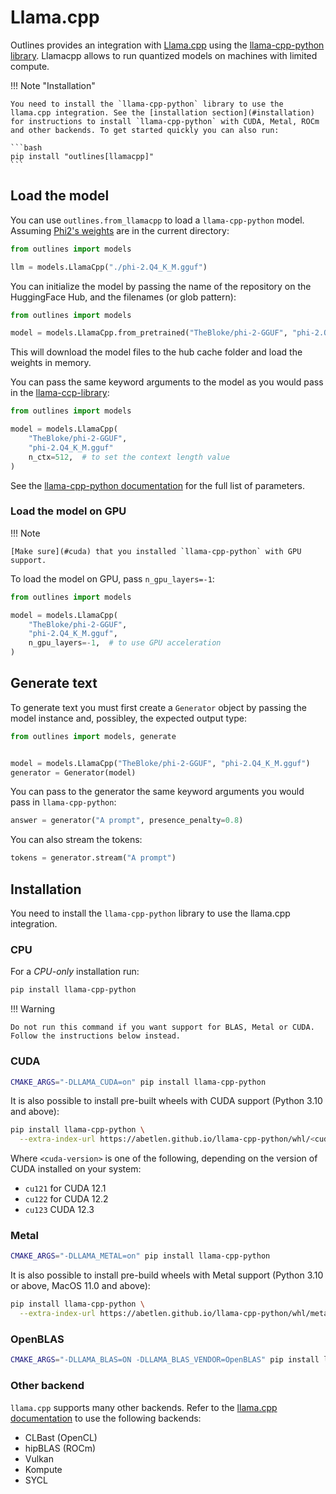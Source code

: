 # Llama.cpp

Outlines provides an integration with [Llama.cpp](https://github.com/ggerganov/llama.cpp) using the [llama-cpp-python library][llamacpp]. Llamacpp allows to run quantized models on machines with limited compute.

!!! Note "Installation"

    You need to install the `llama-cpp-python` library to use the llama.cpp integration. See the [installation section](#installation) for instructions to install `llama-cpp-python` with CUDA, Metal, ROCm and other backends. To get started quickly you can also run:

    ```bash
    pip install "outlines[llamacpp]"
    ```

## Load the model

You can use `outlines.from_llamacpp` to load a `llama-cpp-python` model. Assuming [Phi2's weights](https://huggingface.co/TheBloke/phi-2-GGUF) are in the current directory:

```python
from outlines import models

llm = models.LlamaCpp("./phi-2.Q4_K_M.gguf")
```

You can initialize the model by passing the name of the repository on the HuggingFace Hub, and the filenames (or glob pattern):


```python
from outlines import models

model = models.LlamaCpp.from_pretrained("TheBloke/phi-2-GGUF", "phi-2.Q4_K_M.gguf")
```

This will download the model files to the hub cache folder and load the weights in memory.


You can pass the same keyword arguments to the model as you would pass in the [llama-ccp-library][llamacpp]:

```python
from outlines import models

model = models.LlamaCpp(
    "TheBloke/phi-2-GGUF",
    "phi-2.Q4_K_M.gguf"
    n_ctx=512,  # to set the context length value
)
```

See the [llama-cpp-python documentation](https://llama-cpp-python.readthedocs.io/en/latest/api-reference/#llama_cpp.Llama.__init__) for the full list of parameters.

### Load the model on GPU

!!! Note

    [Make sure](#cuda) that you installed `llama-cpp-python` with GPU support.

 To load the model on GPU, pass `n_gpu_layers=-1`:

```python
from outlines import models

model = models.LlamaCpp(
    "TheBloke/phi-2-GGUF",
    "phi-2.Q4_K_M.gguf",
    n_gpu_layers=-1,  # to use GPU acceleration
)
```


## Generate text


To generate text you must first create a `Generator` object by passing the model instance and, possibley, the expected output type:

```python
from outlines import models, generate


model = models.LlamaCpp("TheBloke/phi-2-GGUF", "phi-2.Q4_K_M.gguf")
generator = Generator(model)
```

You can pass to the generator the same keyword arguments you would pass in `llama-cpp-python`:

```python
answer = generator("A prompt", presence_penalty=0.8)
```

You can also stream the tokens:

```python
tokens = generator.stream("A prompt")
```


## Installation

You need to install the `llama-cpp-python` library to use the llama.cpp integration.

### CPU

For a *CPU-only* installation run:

```bash
pip install llama-cpp-python
```

!!! Warning

    Do not run this command if you want support for BLAS, Metal or CUDA. Follow the instructions below instead.

### CUDA

```bash
CMAKE_ARGS="-DLLAMA_CUDA=on" pip install llama-cpp-python
```

It is also possible to install pre-built wheels with CUDA support (Python 3.10 and above):

```bash
pip install llama-cpp-python \
  --extra-index-url https://abetlen.github.io/llama-cpp-python/whl/<cuda-version>
```

Where `<cuda-version>` is one of the following, depending on the version of CUDA installed on your system:

- `cu121` for CUDA 12.1
- `cu122` for CUDA 12.2
- `cu123` CUDA 12.3

### Metal

```bash
CMAKE_ARGS="-DLLAMA_METAL=on" pip install llama-cpp-python
```

It is also possible to install pre-build wheels with Metal support (Python 3.10 or above, MacOS 11.0 and above):

```bash
pip install llama-cpp-python \
  --extra-index-url https://abetlen.github.io/llama-cpp-python/whl/metal
```

### OpenBLAS

```bash
CMAKE_ARGS="-DLLAMA_BLAS=ON -DLLAMA_BLAS_VENDOR=OpenBLAS" pip install llama-cpp-python
```

### Other backend

`llama.cpp` supports many other backends. Refer to the [llama.cpp documentation][llama-cpp-python-install] to use the following backends:

- CLBast (OpenCL)
- hipBLAS (ROCm)
- Vulkan
- Kompute
- SYCL


[llamacpp]: https://github.com/abetlen/llama-cpp-python
[llama-cpp-python-call]: https://llama-cpp-python.readthedocs.io/en/latest/api-reference/#llama_cpp.Llama.__call__
[llama-cpp-python-install]: https://github.com/abetlen/llama-cpp-python/tree/08b16afe11e7b42adec2fed0a781123383476045?tab=readme-ov-file#supported-backends
[llama-cpp-sampling-params]: https://github.com/ggerganov/llama.cpp/blob/e11a8999b5690f810c2c99c14347f0834e68c524/common/sampling.h#L22
[mirostat]: https://arxiv.org/abs/2007.14966
[degeneration]: https://arxiv.org/abs/1904.09751
[top-k]: https://arxiv.org/abs/1805.04833
[minimum-p]: https://github.com/ggerganov/llama.cpp/pull/3841
[locally-typical]: https://arxiv.org/abs/2202.00666
[tail-free]: https://www.trentonbricken.com/Tail-Free-Sampling
